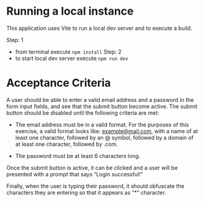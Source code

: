 # Running a local instance
This application uses Vite to run a local dev server and to execute a build.

Step: 1
- from terminal execute `npm install`
Step: 2
- to start local dev server execute `npm run dev`

# Acceptance Criteria

A user should be able to enter a valid email address and a password in the form input fields, and see that the submit button become active. The submit button should be disabled until the following criteria are met:

- The email address must be in a valid format. For the purposes of this exercise, a valid format looks like: example@mail.com, with a name of at least one character, followed by an @ symbol, followed by a domain of at least one character, followed by .com.

- The password must be at least 6 characters long.

Once the submit button is active, it can be clicked and a user will be presented with a prompt that says “Login successful!”

Finally, when the user is typing their password, it should obfuscate the characters they are entering so that it appears as “*” character.
